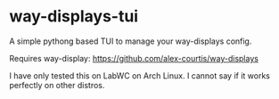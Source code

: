 # way-displays-tui
A simple pythong based TUI to manage your way-displays config.


Requires way-display: https://github.com/alex-courtis/way-displays

I have only tested this on LabWC on Arch Linux. I cannot say if it works perfectly on other distros.
